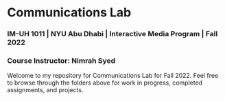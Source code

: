 # Communications Lab
### IM-UH 1011 | NYU Abu Dhabi | Interactive Media Program | Fall 2022
### Course Instructor: Nimrah Syed

Welcome to my repository for Communications Lab for Fall 2022. Feel free to browse through the folders above for work in progress, completed assignments, and projects.
